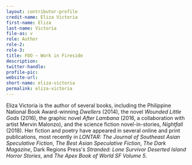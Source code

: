 ```yaml
---
layout: contributor-profile
credit-name: Eliza Victoria
first-name: Eliza
last-name: Victoria
file-as: v
role: Author
role-2:
role-3:
title: FOO — Work in Fireside
description: 
twitter-handle:
profile-pic:
website-url:
short-name: eliza-victoria
permalink: eliza-victoria
---
```

Eliza Victoria is the author of several books, including the Philippine National Book Award-winning _Dwellers_ (2014), the novel _Wounded Little Gods_ (2016), the graphic novel _After Lambana_ (2016, a collaboration with artist Mervin Malonzo), and the science fiction novel-in-stories, _Nightfall_ (2018). Her fiction and poetry have appeared in several online and print publications, most recently in _LONTAR: The Journal of Southeast Asian Speculative Fiction_, _The Best Asian Speculative Fiction_, _The Dark Magazine_, Dark Regions Press's _Stranded: Lone Survivor Deserted Island Horror Stories_, and _The Apex Book of World SF Volume 5_.
